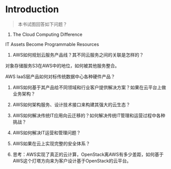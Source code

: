 # Introduction

> 本书试图回答如下问题？

1. The Cloud Computing Difference

  IT Assets Become Programmable Resources

1. AWS如何规划云服务产品线？其不同云服务之间的关联是怎样的？

  对象存储服务S3在AWS中的地位，如何被其他服务整合。

  AWS IaaS层产品如何对标传统数据中心各种硬件产品？

1. AWS如何基于其产品给不同领域和行业客户提供解决方案？如果在云平台上做业务架构？

1. AWS如何架构服务、设计技术接口来构建其强大的云生态？

1. AWS如何解决传统IT应用向云迁移的？如何解决传统IT管理和运营过程中各种挑战？

1. AWS如何解决IT运营和管理问题？

1. AWS如果在云上实现完整的安全体系？

1. 思考：AWS实现了真正的云计算，OpenStack离AWS有多少差距，如何基于AWS这个灯塔方向来为客户设计基于OpenStack的云平台。



